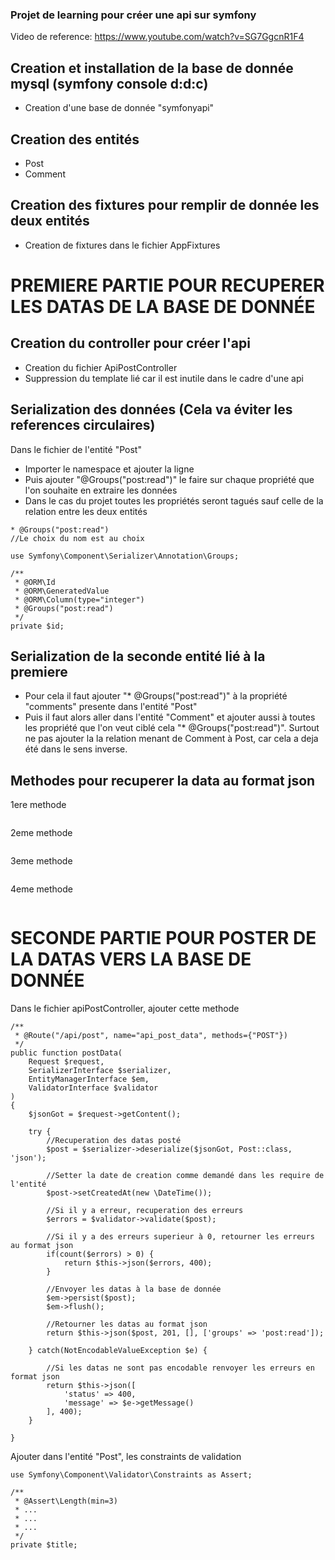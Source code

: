 ### Projet de learning pour créer une api sur symfony

Video de reference: https://www.youtube.com/watch?v=SG7GgcnR1F4

## Creation et installation de la base de donnée mysql (symfony console d:d:c)
- Creation d'une base de donnée "symfonyapi"

## Creation des entités
- Post
- Comment

## Creation des fixtures pour remplir de donnée les deux entités
- Creation de fixtures dans le fichier AppFixtures

# PREMIERE PARTIE POUR RECUPERER LES DATAS DE LA BASE DE DONNÉE

## Creation du controller pour créer l'api
- Creation du fichier ApiPostController
- Suppression du template lié car il est inutile dans le cadre d'une api

## Serialization des données (Cela va éviter les references circulaires)
Dans le fichier de l'entité "Post"
- Importer le namespace et ajouter la ligne
- Puis ajouter "@Groups("post:read")" le faire sur chaque propriété que l'on souhaite en extraire les données
- Dans le cas du projet toutes les propriétés seront tagués sauf celle de la relation entre les deux entités

```
* @Groups("post:read")
//Le choix du nom est au choix
```

```
use Symfony\Component\Serializer\Annotation\Groups;

/**
 * @ORM\Id
 * @ORM\GeneratedValue
 * @ORM\Column(type="integer")
 * @Groups("post:read")
 */
private $id;
```

## Serialization de la seconde entité lié à la premiere
- Pour cela il faut ajouter "* @Groups("post:read")" à la propriété "comments" presente dans l'entité "Post"
- Puis il faut alors aller dans l'entité "Comment" et ajouter aussi à toutes les propriété que l'on veut ciblé cela "* @Groups("post:read")". Surtout ne pas ajouter la la relation menant de Comment à Post, car cela a deja été dans le sens inverse.

## Methodes pour recuperer la data au format json

1ere methode
```
```

2eme methode
```
```

3eme methode
```
```

4eme methode
```
```

# SECONDE PARTIE POUR POSTER DE LA DATAS VERS LA BASE DE DONNÉE

Dans le fichier apiPostController, ajouter cette methode

```
/**
 * @Route("/api/post", name="api_post_data", methods={"POST"})
 */
public function postData(
    Request $request,
    SerializerInterface $serializer,
    EntityManagerInterface $em,
    ValidatorInterface $validator
)
{
    $jsonGot = $request->getContent();

    try {
        //Recuperation des datas posté
        $post = $serializer->deserialize($jsonGot, Post::class, 'json');

        //Setter la date de creation comme demandé dans les require de l'entité
        $post->setCreatedAt(new \DateTime());

        //Si il y a erreur, recuperation des erreurs
        $errors = $validator->validate($post);

        //Si il y a des erreurs superieur à 0, retourner les erreurs au format json
        if(count($errors) > 0) {
            return $this->json($errors, 400);
        }

        //Envoyer les datas à la base de donnée
        $em->persist($post);
        $em->flush();

        //Retourner les datas au format json
        return $this->json($post, 201, [], ['groups' => 'post:read']);

    } catch(NotEncodableValueException $e) {

        //Si les datas ne sont pas encodable renvoyer les erreurs en format json
        return $this->json([
            'status' => 400,
            'message' => $e->getMessage()
        ], 400);
    }

}
```

Ajouter dans l'entité "Post", les constraints de validation

```
use Symfony\Component\Validator\Constraints as Assert;

/**
 * @Assert\Length(min=3)
 * ...
 * ...
 * ...
 */
private $title;
```

